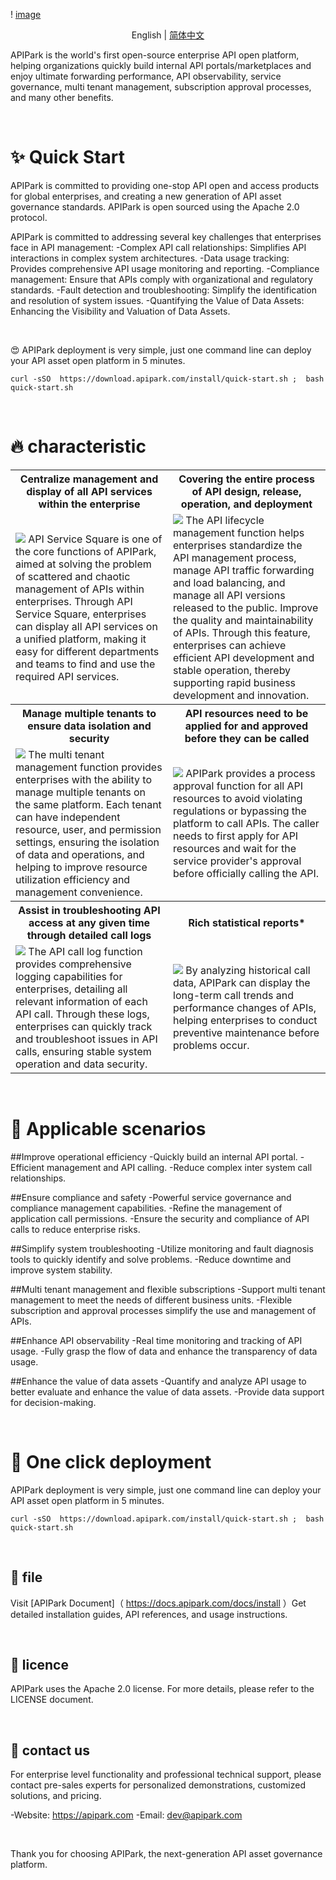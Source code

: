 ! [image]( https://github.com/user-attachments/assets/96e36db5-2733-49c8-8e1e-ecbcc60a3943 )

<p align="center">
  English
  | 
  <a href="readme/readme-zh-cn.md">简体中文</a>
</p>

APIPark is the world's first open-source enterprise API open platform, helping organizations quickly build internal API portals/marketplaces and enjoy ultimate forwarding performance, API observability, service governance, multi tenant management, subscription approval processes, and many other benefits.

<br>

#   ✨  Quick Start
APIPark is committed to providing one-stop API open and access products for global enterprises, and creating a new generation of API asset governance standards. APIPark is open sourced using the Apache 2.0 protocol.

APIPark is committed to addressing several key challenges that enterprises face in API management:
-Complex API call relationships: Simplifies API interactions in complex system architectures.
-Data usage tracking: Provides comprehensive API usage monitoring and reporting.
-Compliance management: Ensure that APIs comply with organizational and regulatory standards.
-Fault detection and troubleshooting: Simplify the identification and resolution of system issues.
-Quantifying the Value of Data Assets: Enhancing the Visibility and Valuation of Data Assets.


<br>

😍 APIPark deployment is very simple, just one command line can deploy your API asset open platform in 5 minutes.

```
curl -sSO  https://download.apipark.com/install/quick-start.sh ;  bash quick-start.sh
```

<br>

#  🔥  characteristic
<table>
<tr>
<th>
Centralize management and display of all API services within the enterprise
</th>
<th>
Covering the entire process of API design, release, operation, and deployment
</th>

</tr>

<tr>
<td width="50%">
<img src=" https://apipark.com/wp-content/uploads/2024/08/%E9%A1%B5%E9%9D%A2 -1.png" />
API Service Square is one of the core functions of APIPark, aimed at solving the problem of scattered and chaotic management of APIs within enterprises. Through API Service Square, enterprises can display all API services on a unified platform, making it easy for different departments and teams to find and use the required API services.
</td>
<td width="50%">
<img src=" https://apipark.com/wp-content/uploads/2024/08/Life-Cycle.png " />
The API lifecycle management function helps enterprises standardize the API management process, manage API traffic forwarding and load balancing, and manage all API versions released to the public. Improve the quality and maintainability of APIs. Through this feature, enterprises can achieve efficient API development and stable operation, thereby supporting rapid business development and innovation.
</td>
</tr>
  
<tr>
<th>
Manage multiple tenants to ensure data isolation and security
</th>
<th>
API resources need to be applied for and approved before they can be called
</th>

</tr>

<tr>
<td width="50%">
<img src=" https://apipark.com/wp-content/uploads/2024/08/Multi-tenant.png " />
The multi tenant management function provides enterprises with the ability to manage multiple tenants on the same platform. Each tenant can have independent resource, user, and permission settings, ensuring the isolation of data and operations, and helping to improve resource utilization efficiency and management convenience.
</td>
<td width="50%">
<img src=" https://apipark.com/wp-content/uploads/2024/08/Application.png " />
APIPark provides a process approval function for all API resources to avoid violating regulations or bypassing the platform to call APIs. The caller needs to first apply for API resources and wait for the service provider's approval before officially calling the API.
</td>
</tr>

<tr>
<th>
Assist in troubleshooting API access at any given time through detailed call logs
</th>
<th>
Rich statistical reports*
</th>

</tr>

<tr>
<td width="50%">
<img src=" https://apipark.com/wp-content/uploads/2024/08/Chart-1.png " />
The API call log function provides comprehensive logging capabilities for enterprises, detailing all relevant information of each API call. Through these logs, enterprises can quickly track and troubleshoot issues in API calls, ensuring stable system operation and data security.
</td>
<td width="50%">
<img src=" https://apipark.com/wp-content/uploads/2024/08/Chart.png " />
By analyzing historical call data, APIPark can display the long-term call trends and performance changes of APIs, helping enterprises to conduct preventive maintenance before problems occur.
</td>
</tr>
  
</table>


<br>

#  🚩 Applicable scenarios
##Improve operational efficiency
-Quickly build an internal API portal.
-Efficient management and API calling.
-Reduce complex inter system call relationships.

##Ensure compliance and safety
-Powerful service governance and compliance management capabilities.
-Refine the management of application call permissions.
-Ensure the security and compliance of API calls to reduce enterprise risks.

##Simplify system troubleshooting
-Utilize monitoring and fault diagnosis tools to quickly identify and solve problems.
-Reduce downtime and improve system stability.

##Multi tenant management and flexible subscriptions
-Support multi tenant management to meet the needs of different business units.
-Flexible subscription and approval processes simplify the use and management of APIs.

##Enhance API observability
-Real time monitoring and tracking of API usage.
-Fully grasp the flow of data and enhance the transparency of data usage.

##Enhance the value of data assets
-Quantify and analyze API usage to better evaluate and enhance the value of data assets.
-Provide data support for decision-making.

<br>

#  🚀 One click deployment
APIPark deployment is very simple, just one command line can deploy your API asset open platform in 5 minutes.

```
curl -sSO  https://download.apipark.com/install/quick-start.sh ;  bash quick-start.sh
```

<br>

##  📕 file
Visit [APIPark Document]（ https://docs.apipark.com/docs/install ）Get detailed installation guides, API references, and usage instructions.

<br>

##  🧾 licence
APIPark uses the Apache 2.0 license. For more details, please refer to the LICENSE document.


<br>

##  💌 contact us
For enterprise level functionality and professional technical support, please contact pre-sales experts for personalized demonstrations, customized solutions, and pricing.

-Website: https://apipark.com
-Email: dev@apipark.com

<br>

Thank you for choosing APIPark, the next-generation API asset governance platform.
